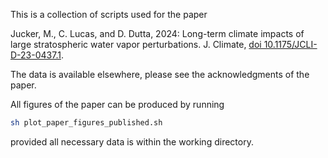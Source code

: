 This is a collection of scripts used for the paper

Jucker, M., C. Lucas, and D. Dutta, 2024: Long-term climate impacts of large stratospheric water vapor perturbations. J. Climate, [doi 10.1175/JCLI-D-23-0437.1](https://doi.org/10.1175/JCLI-D-23-0437.1).

The data is available elsewhere, please see the acknowledgments of the paper.

All figures of the paper can be produced by running 
```bash
sh plot_paper_figures_published.sh
```
provided all necessary data is within the working directory.
